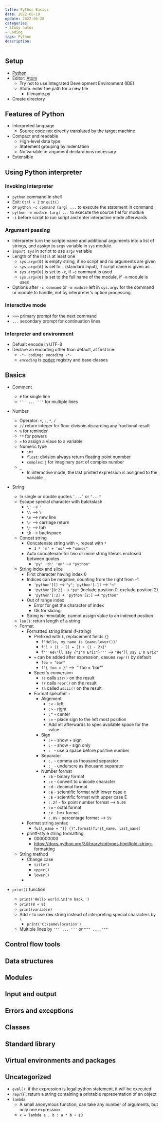 ```yaml
---
title: Python Basics
date: 2022-06-10
update: 2022-06-20
categories:
- Study notes
- Coding
tags: Python
description: 
---
```


## Setup

- [Python](https://www.python.org/)
- Editor: [Atom](https://atom.io/)
    - Try not to use Integrated Development Environment (IDE)
    - Atom: enter the path for a new file
        - filename.py
- Create directory

## Features of Python

- Interpreted language
    - Source code not directly translated by the target machine
- Compact and readable
    - High-level data type
    - Statement grouping by indentation
    - No variable or argument declarations necessary
- Extensible

## Using Python interpreter

### Invoking interpreter

- `python` command in shell
- Exit: `Ctrl + Z` or `quit()`
- or <code>python -c <i>command</i> [arg] ...</code> to execute the statement in command
- <code>python -m <i>module</i> [arg] ...</code> to execute the source fiel for module
- `-i` before script to run script and enter interactive mode afterwards

### Argument passing

- Interpreter turn the scripte name and additional arguments into a list of strings, and assign to `argv` variable in `sys` module
- `import sys` in script to use `argv` variable
- Length of the list is at least one
    - `sys.argv[0]` is empty string, if no script and no arguments are given
    - `sys.argv[0]` is set to `-` (standard input), if script name is given as `-`
    - `sys.argv[0]` is set to `-c`, if `-c` commant is used
    - `sys.argv[0]` is set to the full name of the module, if `-m` module is used
- Options after `-c command` or `-m module` left in `sys.argv` for the command or module to handle, not by interpreter's option processing

### Interactive mode

- `>>>` primary prompt for the next command
- `...` secondary prompt for continuation lines

### Interpreter and environment

- Defualt encode in UTF-8
- Declare an encoding other than default, at first line:
    - <code>-\*- coding: <i>encoding</i> -\*-</code>
    - <code><i>encoding</i></code> is [codec](https://docs.python.org/3/library/codecs.html#module-codecs) registry and base classes

## Basics

- Comment
    - `#` for single line
    - `''' ... '''` for multiple lines
- Number
    - Operator: `+`, `-`, `*`, `/`
    - `//` return integer for floor divisoin discarding any fractional result
    - `%` for reminder
    - `**` for powers
    - `=` to assign a vlaue to a variable
    - Numeric type
        - `int`
        - `float`: division always return floating point nunmber
        - `complex`: `j` for imaginary part of complex number
    - `_`
        - In interactive mode, the last printed expression is assigned to the variable `_`
- String
    - In single or double quotes <code>\`...\`</code> or <code>"..."</code>
    - Escape special character with balckslash
        - `\'` --> `'`
        - `\\` --> `\`
        - `\n` --> new line
        - `\r` --> carriage return
        - `\t` --> tab
        - `\b` --> backspace
    - Concat string
        - Concatenate string with `+`, repeat with `*`
            - `3 * 'm' + 'os'` --> `"mmmos"`
        - Auto concatenate for two or more string literals enclosed between quotes
            - `'py' 'th' 'on'` --> `"python"`
    - String index and slice
        - First character having index 0
        - Indices can be negative, counting from the right from -1
            - `'python'[1]` --> `"y"`; `'python'[-1]` --> `"n"`
            - `'python'[0:2]` --> `"py"` (include position 0, exclude position 2)
            - `'python'[:2] + 'python'[2:]` --> `"python"`
        - Out of range index
            - Error for get the character of index
            - Ok for slicing
        - String is immutable, cannot assign value to an indexed position
    - `len()`: return length of a string
    - Format
        - Formatted string literal (f-string)
            - Prefixed with `f`, replacement fields `{}`
                - <code>f'Hello, my name is {<i>name</i>.lower()}'</code>
                - `f"1 + (1 - 2) = {1 + (1 - 2)}"`
                - `f'''He\'ll say {"I'm Eric"}'''` --> `"He'll say I'm Eric"`
            - `=` can be added after expression, casues `repr()` by default
                - `foo = "bar"`
                - `f"{ foo = }"` --> `" foo = 'bar'" 
            - Specify conversion
                - `!s` calls `str()` on the result
                - `!r` calls `repr()` on the result
                - `!a` called `ascii()` on the result
            - Format specifier `:`
                - Alignment
                    - `:<` - left
                    - `:>` - right
                    - `:^` - center
                    - `:=` - place sign to the left most position
                    - Add int afterwards to spec available space for the value
                - Sign
                    - `:+` - show + sign
                    - `:-` - show - sign only
                    - `: ` - use a space before positive number
                - Separator
                    - `:,` - comma as thousand separator
                    - `:_` - underscre as thousand separator
                - Number format
                    - `:b` - binary format
                    - `:c` - convert to unicode character
                    - `:d` - decimal format
                    - `:e` - scientific format with lower case e
                    - `:E` - scientific format with upper case E
                    - `:.2f` - fix point number format --> `5.00`
                    - `:o` - octal format
                    - `:x` - hex format
                    - `:.0%` - percentage format --> `5%`
        - Format string syntax
            - `full_name = "{} {}".format(first_name, last_name)`
        - printf-style string formatting
            - 000000000
            - https://docs.python.org/3/library/stdtypes.html#old-string-formatting
    - String method
        - Change case
            - `title()`
            - `upper()`
            - `lower()`
        - 

- `print()` function
    - `print('Hello world.\nI'm back.')`
    - `print(8 + 8)`
    - <code>print(<i>variable</i>)</code>
    - Add `r` to use raw string instead of interpreting special characters by `\`
        - `print('C:\some\location')`
    - Multiple lines by `''' ... '''` or `""" ... """`

## Control flow tools

## Data structures

## Modules

## Input and output

## Errors and exceptions

## Classes

## Standard library

## Virtual environments and packages


## Uncategorized


- `eval()`: if the expression is legal python statement, it will be executed
- `repr`()`: return a string containing a printable representation of an object
- `lambda`
    - A small anonymous function, can take any number of arguments, but only one expression
    - `x = lambda a , b : a * b + 10`

